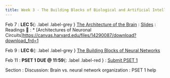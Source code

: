 ```yaml
---
title: Week 3 - The Building Blocks of Biological and Artificial Intelligence (Cont'd)
---
```


Feb 7
: **LEC 5**{: .label .label-grey } [The Architecture of the Brain](#)
     : [Slides]()
: Readings 📖
: * [Architectures of Neuronal Circuits]https://canvas.harvard.edu/files/14290087/download?download_frd=1

Feb 9
:  **LEC 6**{: .label .label-grey } [The Building Blocks of Neural Networks](#)

Feb 11
:  **PSET 1 DUE @ 11:59**{: .label .label-red } 
    : [Submit PSET 1](https://canvas.harvard.edu/courses/97916/assignments/532854)

Section
: Discussion: Brain vs. neural network organization
: PSET 1 help
